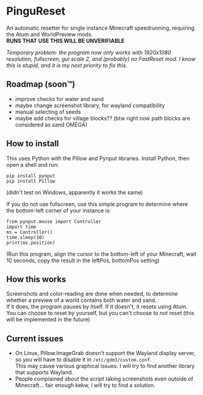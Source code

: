 # PinguReset

An automatic resetter for single instance Minecraft speedrunning, requiring the Atum and WorldPreview mods.  
**RUNS THAT USE THIS WILL BE UNVERIFIABLE**

*Temporary problem: the program now only works with 1920x1080 resolution, fullscreen, gui scale 2, and (probably) no FastReset mod. I know this is stupid, and it is my next priority to fix this.*

## Roadmap (soon™)

- improve checks for water and sand
- maybe change screenshot library, for wayland compatibility
- manual selecting of seeds
- maybe add checks for village blocks?? (btw right now path blocks are considered as sand OMEGA)

## How to install

This uses Python with the Pillow and Pynput libraries.
Install Python, then open a shell and run:
```
pip install pynput
pip install Pillow
```
(didn't test on Windows, apparently it works the same)

If you do not use fullscreen, use this simple program to determine where the bottom-left corner of your instance is:
```
from pynput.mouse import Controller
import time
ms = Controller()
time.sleep(10)
print(ms.position)
```
(Run this program, align the cursor to the bottom-left of your Minecraft, wait 10 seconds, copy the result in the leftPos, bottomPos setting)

## How this works

Screenshots and color-reading are done when needed, to determine whether a preview of a world contains both water and sand.  
If it does, the program pauses by itself. If it doesn't, it resets using Atum.  
You can choose to reset by yourself, but you can't choose to *not* reset (this will be implemented in the future)

## Current issues

- On Linux, Pillow.ImageGrab doesn't support the Wayland display server, so you will have to disable it in `/etc/gdm3/custom.conf`.  
This may cause various graphical issues. I will try to find another library that supports Wayland.
- People complained about the script taking screenshots even outside of Minecraft... fair enough kekw, I will try to find a solution.
